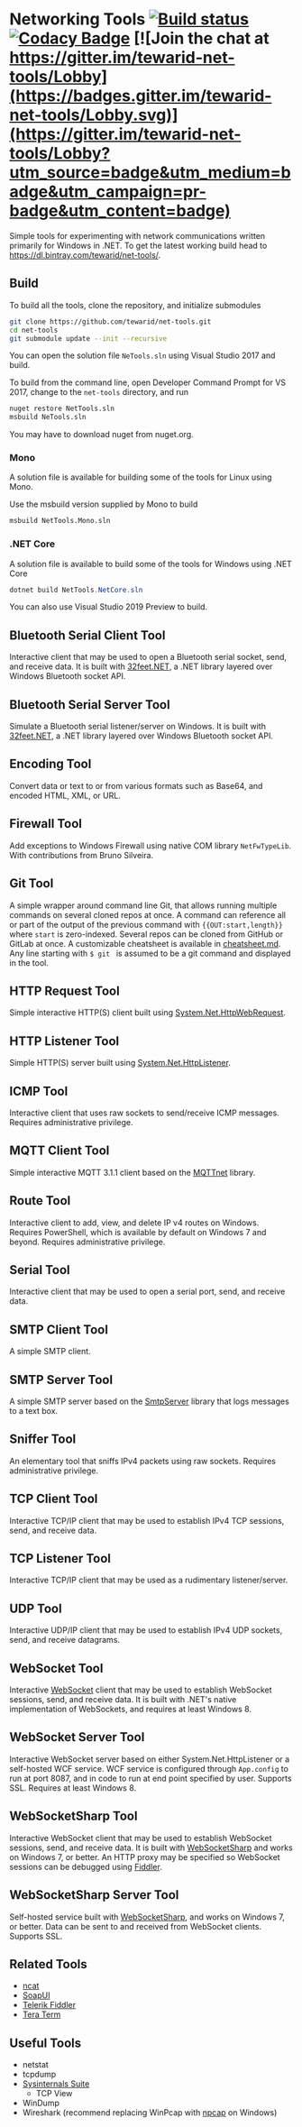 # Networking Tools [![Build status](https://ci.appveyor.com/api/projects/status/d3bn7jnje8rtts7v?svg=true)](https://ci.appveyor.com/project/tewarid/nettools) [![Codacy Badge](https://api.codacy.com/project/badge/Grade/9272afa7d6494d7fa5a885e8e02a2999)](https://www.codacy.com/app/tewarid/net-tools?utm_source=github.com&amp;utm_medium=referral&amp;utm_content=tewarid/net-tools&amp;utm_campaign=Badge_Grade) [![Join the chat at https://gitter.im/tewarid-net-tools/Lobby](https://badges.gitter.im/tewarid-net-tools/Lobby.svg)](https://gitter.im/tewarid-net-tools/Lobby?utm_source=badge&utm_medium=badge&utm_campaign=pr-badge&utm_content=badge)

Simple tools for experimenting with network communications written primarily for Windows in .NET. To get the latest working build head to https://dl.bintray.com/tewarid/net-tools/.

## Build

To build all the tools, clone the repository, and initialize submodules

```bash
git clone https://github.com/tewarid/net-tools.git
cd net-tools
git submodule update --init --recursive
```

You can open the solution file `NeTools.sln` using Visual Studio 2017 and build.

To build from the command line, open Developer Command Prompt for VS 2017, change to the `net-tools` directory, and run

```bash
nuget restore NetTools.sln
msbuild NeTools.sln
```

You may have to download nuget from nuget.org.

### Mono

A solution file is available for building some of the tools for Linux using Mono.

Use the msbuild version supplied by Mono to build

```bash
msbuild NetTools.Mono.sln
```

### .NET Core

A solution file is available to build some of the tools for Windows using .NET Core

```powershell
dotnet build NetTools.NetCore.sln
```

You can also use Visual Studio 2019 Preview to build.

## Bluetooth Serial Client Tool

Interactive client that may be used to open a Bluetooth serial socket, send, and receive data. It is built with [32feet.NET](https://www.nuget.org/packages/32feet.NET), a .NET library layered over Windows Bluetooth socket API.

## Bluetooth Serial Server Tool

Simulate a Bluetooth serial listener/server on Windows. It is built with [32feet.NET](https://www.nuget.org/packages/32feet.NET), a .NET library layered over Windows Bluetooth socket API.

## Encoding Tool

Convert data or text to or from various formats such as Base64, and encoded HTML, XML, or URL.

## Firewall Tool

Add exceptions to Windows Firewall using native COM library `NetFwTypeLib`. With contributions from Bruno Silveira.

## Git Tool

A simple wrapper around command line Git, that allows running multiple commands on several cloned repos at once. A command can reference all or part of the output of the previous command with `{{OUT:start,length}}` where `start` is zero-indexed. Several repos can be cloned from GitHub or GitLab at once. A customizable cheatsheet is available in [cheatsheet.md](GitTool/cheatsheet.md). Any line starting with `$ git ` is assumed to be a git command and displayed in the tool.

## HTTP Request Tool

Simple interactive HTTP(S) client built using [System.Net.HttpWebRequest](https://msdn.microsoft.com/en-us/library/system.net.httpwebrequest.aspx).

## HTTP Listener Tool

Simple HTTP(S) server built using [System.Net.HttpListener](https://msdn.microsoft.com/en-us/library/system.net.httplistener.aspx).

## ICMP Tool

Interactive client that uses raw sockets to send/receive ICMP messages. Requires administrative privilege.

## MQTT Client Tool

Simple interactive MQTT 3.1.1 client based on the [MQTTnet](https://github.com/chkr1011/MQTTnet) library.

## Route Tool

Interactive client to add, view, and delete IP v4 routes on Windows. Requires PowerShell, which is available by default on Windows 7 and beyond. Requires administrative privilege.

## Serial Tool

Interactive client that may be used to open a serial port, send, and receive data.

## SMTP Client Tool

A simple SMTP client.

## SMTP Server Tool

A simple SMTP server based on the [SmtpServer](https://www.nuget.org/packages/SmtpServer/) library that logs messages to a text box.

## Sniffer Tool

An elementary tool that sniffs IPv4 packets using raw sockets. Requires administrative privilege.

## TCP Client Tool

Interactive TCP/IP client that may be used to establish IPv4 TCP sessions, send, and receive data.

## TCP Listener Tool

Interactive TCP/IP client that may be used as a rudimentary listener/server.

## UDP Tool

Interactive UDP/IP client that may be used to establish IPv4 UDP sockets, send, and receive datagrams.

## WebSocket Tool

Interactive [WebSocket](https://msdn.microsoft.com/en-us/library/system.net.websockets.websocket.aspx) client that may be used to establish WebSocket sessions, send, and receive data. It is built with .NET's native implementation of WebSockets, and requires at least Windows 8.

## WebSocket Server Tool

Interactive WebSocket server based on either System.Net.HttpListener or a self-hosted WCF service. WCF service is configured through `App.config` to run at port 8087, and in code to run at end point specified by user. Supports SSL. Requires at least Windows 8.

## WebSocketSharp Tool

Interactive WebSocket client that may be used to establish WebSocket sessions, send, and receive data. It is built with [WebSocketSharp](https://github.com/sta/websocket-sharp) and works on Windows 7, or better. An HTTP proxy may be specified so WebSocket sessions can be debugged using [Fiddler](http://www.telerik.com/fiddler).

## WebSocketSharp Server Tool

Self-hosted service built with [WebSocketSharp](https://github.com/sta/websocket-sharp), and works on Windows 7, or better. Data can be sent to and received from WebSocket clients. Supports SSL.

## Related Tools

* [ncat](https://nmap.org/ncat/)
* [SoapUI](https://www.soapui.org/)
* [Telerik Fiddler](https://www.telerik.com/fiddler)
* [Tera Term](https://ttssh2.osdn.jp/)

## Useful Tools

* netstat
* tcpdump
* [Sysinternals Suite](https://technet.microsoft.com/en-us/sysinternals/bb842062)
  * TCP View
* WinDump
* Wireshark (recommend replacing WinPcap with [npcap](https://nmap.org/npcap/) on Windows)
